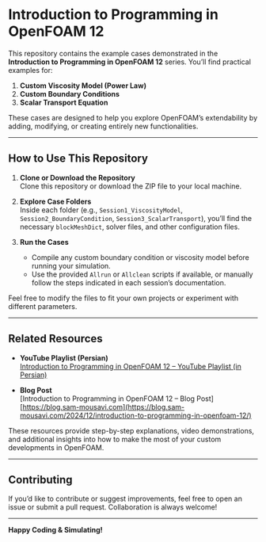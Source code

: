 # Introduction to Programming in OpenFOAM 12

This repository contains the example cases demonstrated in the **Introduction to Programming in OpenFOAM 12** series. You’ll find practical examples for:

1. **Custom Viscosity Model (Power Law)**
2. **Custom Boundary Conditions**
3. **Scalar Transport Equation**

These cases are designed to help you explore OpenFOAM’s extendability by adding, modifying, or creating entirely new functionalities.

---

## How to Use This Repository

1. **Clone or Download the Repository**  
   Clone this repository or download the ZIP file to your local machine.

2. **Explore Case Folders**  
   Inside each folder (e.g., `Session1_ViscosityModel`, `Session2_BoundaryCondition`, `Session3_ScalarTransport`), you’ll find the necessary `blockMeshDict`, solver files, and other configuration files.

3. **Run the Cases**  
   - Compile any custom boundary condition or viscosity model before running your simulation.  
   - Use the provided `Allrun` or `Allclean` scripts if available, or manually follow the steps indicated in each session’s documentation.

Feel free to modify the files to fit your own projects or experiment with different parameters.

---

## Related Resources

- **YouTube Playlist (Persian)**  
  [Introduction to Programming in OpenFOAM 12 – YouTube Playlist (in Persian)](https://www.youtube.com/watch?v=eJpoGQs4S7w&list=PLlKinvYqUOs0OSS52pg-zGkGWe9E3WacH)

- **Blog Post**  
  [Introduction to Programming in OpenFOAM 12 – Blog Post][https://blog.sam-mousavi.com](https://blog.sam-mousavi.com/2024/12/introduction-to-programming-in-openfoam-12/)

These resources provide step-by-step explanations, video demonstrations, and additional insights into how to make the most of your custom developments in OpenFOAM.

---

## Contributing

If you’d like to contribute or suggest improvements, feel free to open an issue or submit a pull request. Collaboration is always welcome!

---

**Happy Coding & Simulating!**
